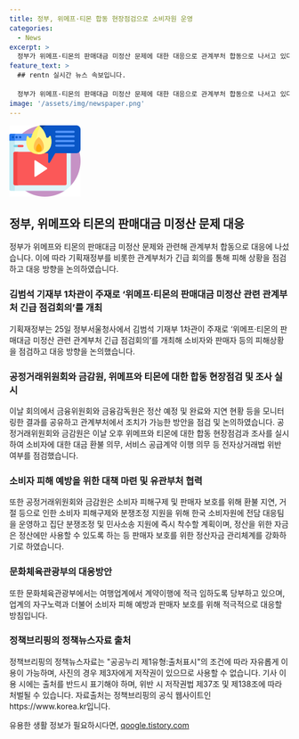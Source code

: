 ```yaml
---
title: 정부, 위메프·티몬 합동 현장점검으로 소비자원 운영
categories:
  - News
excerpt: >
  정부가 위메프·티몬의 판매대금 미정산 문제에 대한 대응으로 관계부처 합동으로 나서고 있다. 기획재정부는 해당 문제에 대해 긴급 회의를 개최하고 소비자 및 판매자 피해를 점검하며 대응 방향을 논의하였고, 관련된 현장점검과 조사를 실시하기로 했다. 또한 소비자 피해구제와 판매자 보호를 위한 대책을 적극적으로 마련하고, 관련 상황을 지속적으로 모니터링하며 추가 조치를 적극 마련할 계획이다.
feature_text: >
  ## rentn 실시간 뉴스 속보입니다.

  정부가 위메프·티몬의 판매대금 미정산 문제에 대한 대응으로 관계부처 합동으로 나서고 있다. 기획재정부는 해당 문제에 대해 긴급 회의를 개최하고 소비자 및 판매자 피해를 점검하며 대응 방향을 논의하였고, 관련된 현장점검과 조사를 실시하기로 했다. 또한 소비자 피해구제와 판매자 보호를 위한 대책을 적극적으로 마련하고, 관련 상황을 지속적으로 모니터링하며 추가 조치를 적극 마련할 계획이다.
image: '/assets/img/newspaper.png'
---
```


<p><img src="/assets/img/news.png" alt="rentncar 속보" /></p>

<h2 data-ke-size="size26">정부, 위메프와 티몬의 판매대금 미정산 문제 대응</h2>

<p data-ke-size="size16">정부가 위메프와 티몬의 판매대금 미정산 문제와 관련해 관계부처 합동으로 대응에 나섰습니다. 이에 따라 기획재정부를 비롯한 관계부처가 긴급 회의를 통해 피해 상황을 점검하고 대응 방향을 논의하였습니다.</p>

<h3>김범석 기재부 1차관이 주재로 ‘위메프·티몬의 판매대금 미정산 관련 관계부처 긴급 점검회의’를 개최</h3>

<p data-ke-size="size16">기획재정부는 25일 정부서울청사에서 김범석 기재부 1차관이 주재로 ‘위메프·티몬의 판매대금 미정산 관련 관계부처 긴급 점검회의’를 개최해 소비자와 판매자 등의 피해상황을 점검하고 대응 방향을 논의했습니다.</p>

<h3>공정거래위원회와 금감원, 위메프와 티몬에 대한 합동 현장점검 및 조사 실시</h3>

<p data-ke-size="size16">이날 회의에서 금융위원회와 금융감독원은 정산 예정 및 완료와 지연 현황 등을 모니터링한 결과를 공유하고 관계부처에서 조치가 가능한 방안을 점검 및 논의하였습니다. 공정거래위원회와 금감원은 이날 오후 위메프와 티몬에 대한 합동 현장점검과 조사를 실시하여 소비자에 대한 대금 환불 의무, 서비스 공급계약 이행 의무 등 전자상거래법 위반 여부를 점검했습니다.</p>

<h3>소비자 피해 예방을 위한 대책 마련 및 유관부처 협력</h3>

<p data-ke-size="size16">또한 공정거래위원회와 금감원은 소비자 피해구제 및 판매자 보호를 위해 환불 지연, 거절 등으로 인한 소비자 피해구제와 분쟁조정 지원을 위해 한국 소비자원에 전담 대응팀을 운영하고 집단 분쟁조정 및 민사소송 지원에 즉시 착수할 계획이며, 정산을 위한 자금은 정산에만 사용할 수 있도록 하는 등 판매자 보호를 위한 정산자금 관리체계를 강화하기로 하였습니다.</p>

<h3>문화체육관광부의 대응방안</h3>

<p data-ke-size="size16">또한 문화체육관광부에서는 여행업계에서 계약이행에 적극 임하도록 당부하고 있으며, 업계의 자구노력과 더불어 소비자 피해 예방과 판매자 보호를 위해 적극적으로 대응할 방침입니다.</p>

<h3>정책브리핑의 정책뉴스자료 출처</h3>

<p data-ke-size="size16">정책브리핑의 정책뉴스자료는 "공공누리 제1유형:출처표시"의 조건에 따라 자유롭게 이용이 가능하며, 사진의 경우 제3자에게 저작권이 있으므로 사용할 수 없습니다. 기사 이용 시에는 출처를 반드시 표기해야 하며, 위반 시 저작권법 제37조 및 제138조에 따라 처벌될 수 있습니다. 자료출처는 정책브리핑의 공식 웹사이트인 https://www.korea.kr입니다.</p>
유용한 생활 정보가 필요하시다면, <a href="https://qoogle.tistory.com" rel="dofollow">qoogle.tistory.com</a>


